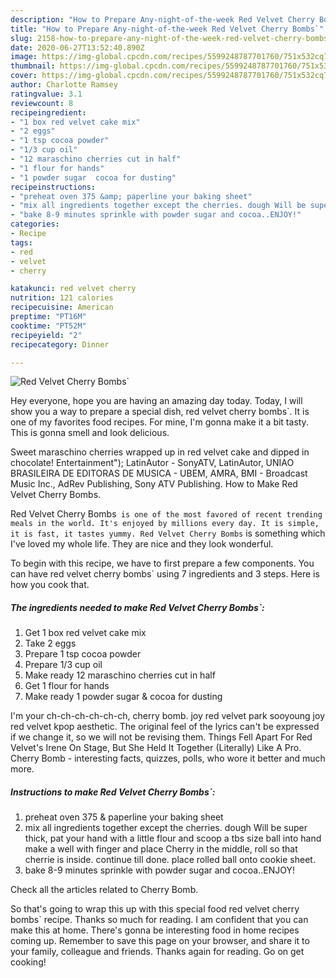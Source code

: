 ```yaml
---
description: "How to Prepare Any-night-of-the-week Red Velvet Cherry Bombs`"
title: "How to Prepare Any-night-of-the-week Red Velvet Cherry Bombs`"
slug: 2158-how-to-prepare-any-night-of-the-week-red-velvet-cherry-bombs
date: 2020-06-27T13:52:40.890Z
image: https://img-global.cpcdn.com/recipes/5599248787701760/751x532cq70/red-velvet-cherry-bombs-recipe-main-photo.jpg
thumbnail: https://img-global.cpcdn.com/recipes/5599248787701760/751x532cq70/red-velvet-cherry-bombs-recipe-main-photo.jpg
cover: https://img-global.cpcdn.com/recipes/5599248787701760/751x532cq70/red-velvet-cherry-bombs-recipe-main-photo.jpg
author: Charlotte Ramsey
ratingvalue: 3.1
reviewcount: 8
recipeingredient:
- "1 box red velvet cake mix"
- "2 eggs"
- "1 tsp cocoa powder"
- "1/3 cup oil"
- "12 maraschino cherries cut in half"
- "1 flour for hands"
- "1 powder sugar  cocoa for dusting"
recipeinstructions:
- "preheat oven 375 &amp; paperline your baking sheet"
- "mix all ingredients together except the cherries. dough Will be super thick, pat your hand with a little flour and scoop a tbs size ball into hand make a well with finger and place Cherry in the middle, roll so that cherrie is inside. continue till done. place rolled ball onto cookie sheet."
- "bake 8-9 minutes sprinkle with powder sugar and cocoa..ENJOY!"
categories:
- Recipe
tags:
- red
- velvet
- cherry

katakunci: red velvet cherry 
nutrition: 121 calories
recipecuisine: American
preptime: "PT16M"
cooktime: "PT52M"
recipeyield: "2"
recipecategory: Dinner

---
```



![Red Velvet Cherry Bombs`](https://img-global.cpcdn.com/recipes/5599248787701760/751x532cq70/red-velvet-cherry-bombs-recipe-main-photo.jpg)

Hey everyone, hope you are having an amazing day today. Today, I will show you a way to prepare a special dish, red velvet cherry bombs`. It is one of my favorites food recipes. For mine, I'm gonna make it a bit tasty. This is gonna smell and look delicious.

Sweet maraschino cherries wrapped up in red velvet cake and dipped in chocolate! Entertainment&#34;); LatinAutor - SonyATV, LatinAutor, UNIAO BRASILEIRA DE EDITORAS DE MUSICA - UBEM, AMRA, BMI - Broadcast Music Inc., AdRev Publishing, Sony ATV Publishing. How to Make Red Velvet Cherry Bombs.

Red Velvet Cherry Bombs` is one of the most favored of recent trending meals in the world. It's enjoyed by millions every day. It is simple, it is fast, it tastes yummy. Red Velvet Cherry Bombs` is something which I've loved my whole life. They are nice and they look wonderful.


To begin with this recipe, we have to first prepare a few components. You can have red velvet cherry bombs` using 7 ingredients and 3 steps. Here is how you cook that.

<!--inarticleads1-->

##### The ingredients needed to make Red Velvet Cherry Bombs`:

1. Get 1 box red velvet cake mix
1. Take 2 eggs
1. Prepare 1 tsp cocoa powder
1. Prepare 1/3 cup oil
1. Make ready 12 maraschino cherries cut in half
1. Get 1 flour for hands
1. Make ready 1 powder sugar &amp; cocoa for dusting


I&#39;m your ch-ch-ch-ch-ch-ch, cherry bomb. joy red velvet park sooyoung joy red velvet kpop aesthetic. The original feel of the lyrics can&#39;t be expressed if we change it, so we will not be revising them. Things Fell Apart For Red Velvet&#39;s Irene On Stage, But She Held It Together (Literally) Like A Pro. Cherry Bomb - interesting facts, quizzes, polls, who wore it better and much more. 

<!--inarticleads2-->

##### Instructions to make Red Velvet Cherry Bombs`:

1. preheat oven 375 &amp; paperline your baking sheet
1. mix all ingredients together except the cherries. dough Will be super thick, pat your hand with a little flour and scoop a tbs size ball into hand make a well with finger and place Cherry in the middle, roll so that cherrie is inside. continue till done. place rolled ball onto cookie sheet.
1. bake 8-9 minutes sprinkle with powder sugar and cocoa..ENJOY!


Check all the articles related to Cherry Bomb. 

So that's going to wrap this up with this special food red velvet cherry bombs` recipe. Thanks so much for reading. I am confident that you can make this at home. There's gonna be interesting food in home recipes coming up. Remember to save this page on your browser, and share it to your family, colleague and friends. Thanks again for reading. Go on get cooking!
